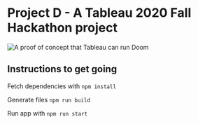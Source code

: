 
# Project D - A Tableau 2020 Fall Hackathon project

![A proof of concept that Tableau can run Doom](http://g.recordit.co/SHAKCkSQQJ.gif)



## Instructions to get going

Fetch dependencies with `npm install`

Generate files `npm run build`

Run app with `npm run start`

